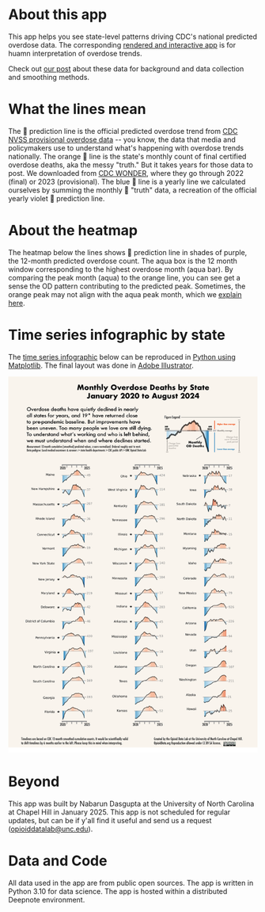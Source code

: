 # About this app
This app helps you see state-level patterns driving CDC's national predicted overdose data. The corresponding [rendered and interactive app](https://deepnote.com/app/opioiddatalab/WONDER-vs-12-month-Predicted-OD-data-ce7d8424-642b-490e-b484-ef63058a2a98) is for huamn interpretation of overdose trends.

Check out [our post](https://opioiddatalab.ghost.io/peak-od-phenotypes/) about these data for background and data collection and smoothing methods.

# What the lines mean
The 💜 prediction line is the official predicted overdose trend from [CDC NVSS provisional overdose data](https://www.cdc.gov/nchs/nvss/vsrr/drug-overdose-data.htm) -- you know, the data that media and policymakers use to understand what's happening with overdose trends nationally. The orange 🍊 line is the state's monthly count of final certified overdose deaths, aka the messy "truth." But it takes years for those data to post. We downloaded from [CDC WONDER](https://wonder.cdc.gov/), where they go through 2022 (final) or 2023 (provisional). The blue 💙 line is a yearly line we calculated ourselves by summing the monthly 🍊 "truth" data, a recreation of the official yearly violet 💜 prediction line. 

# About the heatmap
The heatmap below the lines shows 💜 prediction line in shades of purple, the 12-month predicted overdose count. The aqua box is the 12 month window corresponding to the highest overdose month (aqua bar). By comparing the peak month (aqua) to the orange line, you can see get a sense the OD pattern contributing to the predicted peak. Sometimes, the orange peak may not align with the aqua peak month, which we [explain here](https://opioiddatalab.ghost.io/peak-od-phenotypes/).

# Time series infographic by state
The [time series infographic](https://cdr.lib.unc.edu/concern/scholarly_works/mw22vm70m?locale=en) below can be reproduced in [Python using Matplotlib](https://github.com/opioiddatalab/overdosedata/blob/main/Public_release.ipynb). The final layout was done in [Adobe Illustrator](https://github.com/opioiddatalab/overdosedata/blob/main/sparklinescombined.ai).

![Timelines by state of overdose](allstates.png)

# Beyond
This app was built by Nabarun Dasgupta at the University of North Carolina at Chapel Hill in January 2025. This app is not scheduled for regular updates, but can be if y'all find it useful and send us a request (opioiddatalab@unc.edu).

# Data and Code
All data used in the app are from public open sources. The app is written in Python 3.10 for data science. The app is hosted within a distributed Deepnote environment. 
